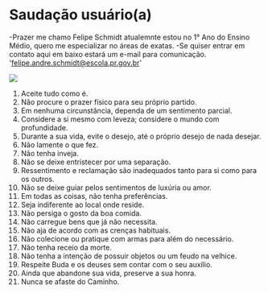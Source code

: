 # Saudação **usuário(a)** 
 -Prazer me chamo Felipe Schmidt atualemnte estou no 1° Ano do Ensino Médio, quero me especializar no áreas de exatas.
   -Se quiser entrar em contato aqui em baixo estará um e-mail para comunicação.
 'felipe.andre.schmidt@escola.pr.gov.br'




![](https://media1.tenor.com/m/F34qw5kiPI0AAAAd/musashi.gif)

1. Aceite tudo como é.
2. Não procure o prazer físico para seu próprio partido.
3. Em nenhuma circunstância, dependa de um sentimento parcial.
4. Considere a si mesmo com leveza; considere o mundo com profundidade.
5. Durante a sua vida, evite o desejo, até o próprio desejo de nada desejar.
6. Não lamente o que fez.
7. Não tenha inveja.
8. Não se deixe entristecer por uma separação.
9. Ressentimento e reclamação são inadequados tanto para si como para os outros.
10. Não se deixe guiar pelos sentimentos de luxúria ou amor.
11. Em todas as coisas, não tenha preferências.
12. Seja indiferente ao local onde reside.
13. Não persiga o gosto da boa comida.
14. Não carregue bens que já não necessita.
15. Não aja de acordo com as crenças habituais.
16. Não colecione ou pratique com armas para além do necessário.
17. Não tenha receio da morte.
18. Não tenha a intenção de possuir objetos ou um feudo na velhice.
19. Respeite Buda e os deuses sem contar com o seu auxílio.
20. Ainda que abandone sua vida, preserve a sua honra.
21. Nunca se afaste do Caminho.

